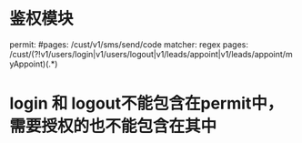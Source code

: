 # 鉴权模块
  permit:
    #pages: /cust/v1/sms/send/code
    matcher: regex
    pages: /cust/(?!v1/users/login|v1/users/logout|v1/leads/appoint|v1/leads/appoint/myAppoint)(.*)
# login 和 logout不能包含在permit中，需要授权的也不能包含在其中